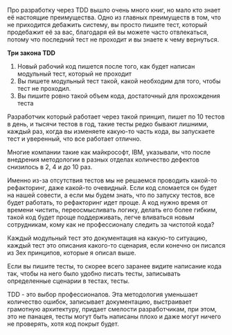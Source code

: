 Про разработку через TDD вышло очень много книг, но мало кто знает её настоящие преимущества. Одно из главных преимуществ в том, что не приходится дебажить систему, вы просто пишите тест, который продебажит её за вас, благодаря ей вы можете часто отвлекаться, потому что последний тест не проходит и вы знаете к чему вернуться.

**Три закона TDD**
1. Новый рабочий код пишется после того, как будет написан модульный тест, который не проходит
2. Вы пишете модульный тест такой, какой необходим для того, чтобы тест не проходил.
3. Вы пишите ровно такой объем кода, достаточный для прохождения теста

Разработчик который работает через такой принцип, пишет по 10 тестов в день, и тысячи тестов в год, такие тесты редко бывают лишними, каждый раз, когда вы изменяете какую-то часть кода, вы запускаете тест и уверенный, что все работает отлично.

Многие компании такие как майкрософт, IBM, указывали, что после внедрения методологии в разных отделах количество дефектов снизилось в 2, 4 и до 10 раз.

Именно из-за отсутствия тестов мы не решаемся проводить какой-то рефакторинг, даже какой-то очевидный. Если код сломается он будет на нашей совести, а если мы будем знать, что по запуску тестов, все будет работать, то рефакторинг идет проще. А код нужно время от времени чистить, переосмысливать логику, делать его более гибким, такой код будет проще поддерживать, легче вливаться новым сотрудникам, кому как не профессионалу следить за чистотой кода?

Каждый модульный тест это документация на какую-то ситуацию, каждый тест это описания какого-то сценария, если конечно он писался из 3ех принципов, которые я описал выше.

Если вы пишите тесты, то скорее всего заранее видите написание кода так, чтобы на него было удобно писать тесты, записывать определенные сценарии в тестах, тесты.

TDD - это выбор профессионалов. Эта методология уменьшает количество ошибок, записывает документацию, выстраивает грамотную архитектуру, придает смелости разработчикам, при этом, это не панацея, тесты могут быть написаны плохо и даже могут ничего не проверять, хотя код покрыт будет.